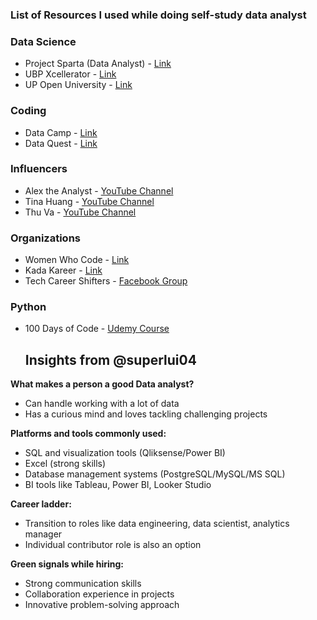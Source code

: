 ### List of Resources I used while doing self-study data analyst

### **Data Science**
- Project Sparta (Data Analyst) - [Link](https://linang.dap.edu.ph/)
- UBP Xcellerator - [Link](https://ubpxcellerator.apptitude.xyz/)
- UP Open University - [Link](https://model.upou.edu.ph/)

### **Coding**
- Data Camp - [Link](https://www.datacamp.com/)
- Data Quest - [Link](https://www.dataquest.io/)

### **Influencers**
- Alex the Analyst - [YouTube Channel](https://www.youtube.com/@AlexTheAnalyst)
- Tina Huang - [YouTube Channel](https://www.youtube.com/@TinaHuang1)
- Thu Va - [YouTube Channel](https://www.youtube.com/@Thuvu5)

### **Organizations**
- Women Who Code - [Link](https://www.womenwhocode.com/)
- Kada Kareer - [Link](https://kadakareer.com/)
- Tech Career Shifters - [Facebook Group](https://www.facebook.com/groups/techcareershifter/)

### Python
- 100 Days of Code - [Udemy Course](https://www.udemy.com/course/100-days-of-code/)

  ## Insights from @superlui04

**What makes a person a good Data analyst?**
- Can handle working with a lot of data
- Has a curious mind and loves tackling challenging projects

**Platforms and tools commonly used:**
- SQL and visualization tools (Qliksense/Power BI)
- Excel (strong skills)
- Database management systems (PostgreSQL/MySQL/MS SQL)
- BI tools like Tableau, Power BI, Looker Studio

**Career ladder:**
- Transition to roles like data engineering, data scientist, analytics manager
- Individual contributor role is also an option

**Green signals while hiring:**
- Strong communication skills
- Collaboration experience in projects
- Innovative problem-solving approach


